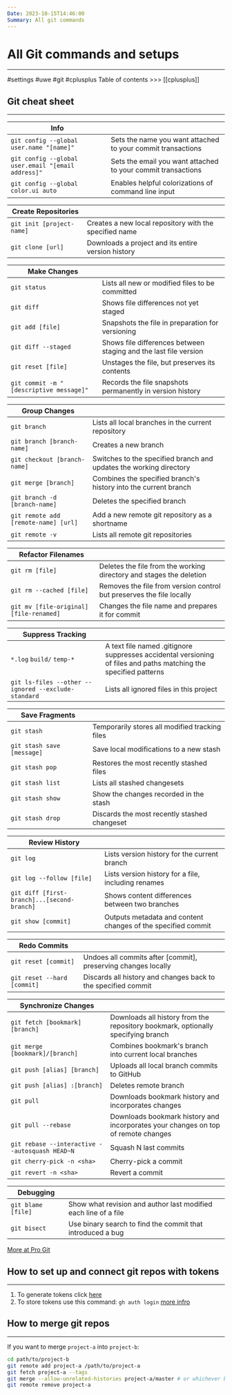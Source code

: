 ```yaml
---
Date: 2023-10-15T14:46:00
Summary: All git commands
---
```

# All Git commands and setups
---
#settings #uwe #git #cplusplus 
Table of contents >>> [[cplusplus]]

## Git cheat sheet
---

|Info   |   |
|---|---|
|`git config --global user.name "[name]"`|Sets the name you want attached to your commit transactions|
|`git config --global user.email "[email address]"`|Sets the email you want attached to your commit transactions|
|`git config --global color.ui auto`|Enables helpful colorizations of command line input|

|Create Repositories   |   |
|---|---|
|`git init [project-name]`|Creates a new local repository with the specified name|
|`git clone [url]`|Downloads a project and its entire version history|

|Make Changes   |   |
|---|---|
|`git status`|Lists all new or modified files to be committed|
|`git diff`|Shows file differences not yet staged|
|`git add [file]`|Snapshots the file in preparation for versioning|
|`git diff --staged`|Shows file differences between staging and the last file version|
|`git reset [file]`|Unstages the file, but preserves its contents|
|`git commit -m "[descriptive message]"`|Records the file snapshots permanently in version history|

|Group Changes   |   |
|---|---|
|`git branch`|Lists all local branches in the current repository|
|`git branch [branch-name]`|Creates a new branch|
|`git checkout [branch-name]`|Switches to the specified branch and updates the working directory|
|`git merge [branch]`|Combines the specified branch's history into the current branch|
|`git branch -d [branch-name]`|Deletes the specified branch|
|`git remote add [remote-name] [url]`|Add a new remote git repository as a shortname|
|`git remote -v`|Lists all remote git repositories|

|Refactor Filenames   |   |
|---|---|
|`git rm [file]`|Deletes the file from the working directory and stages the deletion|
|`git rm --cached [file]`|Removes the file from version control but preserves the file locally|
|`git mv [file-original] [file-renamed]`|Changes the file name and prepares it for commit|

|Suppress Tracking   |   |
|---|---|
|`*.log` `build/` `temp-*`|A text file named .gitignore suppresses accidental versioning of files and paths matching the specified patterns|
|`git ls-files --other --ignored --exclude-standard`|Lists all ignored files in this project|

|Save Fragments   |   |
|---|---|
|`git stash`|Temporarily stores all modified tracking files|
|`git stash save [message]`|Save local modifications to a new stash|
|`git stash pop`|Restores the most recently stashed files|
|`git stash list`|Lists all stashed changesets|
|`git stash show`|Show the changes recorded in the stash|
|`git stash drop`|Discards the most recently stashed changeset|

| Review History  |   |
|---|---|
|`git log`|Lists version history for the current branch|
|`git log --follow [file]`|Lists version history for a file, including renames|
|`git diff [first-branch]...[second-branch]`|Shows content differences between two branches|
|`git show [commit]`|Outputs metadata and content changes of the specified commit|

| Redo Commits  |   |
|---|---|
|`git reset [commit]`|Undoes all commits after [commit], preserving changes locally|
|`git reset --hard [commit]`|Discards all history and changes back to the specified commit|

|Synchronize Changes   |   |
|---|---|
|`git fetch [bookmark] [branch]`|Downloads all history from the repository bookmark, optionally specifying branch|
|`git merge [bookmark]/[branch]`|Combines bookmark's branch into current local branches|
|`git push [alias] [branch]`|Uploads all local branch commits to GitHub|
|`git push [alias] :[branch]`|Deletes remote branch|
|`git pull`|Downloads bookmark history and incorporates changes|
|`git pull --rebase`|Downloads bookmark history and incorporates your changes on top of remote changes|
|`git rebase --interactive --autosquash HEAD~N`|Squash N last commits|
|`git cherry-pick -n <sha>`|Cherry-pick a commit|
|`git revert -n <sha>`|Revert a commit|

|Debugging   |   |
|---|---|
|`git blame [file]`|Show what revision and author last modified each line of a file|
|`git bisect`|Use binary search to find the commit that introduced a bug|

[More at Pro Git](https://git-scm.com/book/en/v2/Getting-Started-Git-Basics)
## How to set up and connect git repos with tokens
---
1. To generate tokens click [here](https://www.youtube.com/watch?v=ytSoabxSQ6E)
2. To store tokens use this command: `gh auth login` [more infro](https://docs.github.com/en/get-started/getting-started-with-git/caching-your-github-credentials-in-git)

## How to merge git repos
---
If you want to merge `project-a` into `project-b`:
```bash
cd path/to/project-b
git remote add project-a /path/to/project-a
git fetch project-a --tags
git merge --allow-unrelated-histories project-a/master # or whichever branch you want to merge
git remote remove project-a
```



